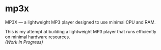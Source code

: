 # mp3x

MP3X — a lightweight MP3 player designed to use minimal CPU and RAM.

This is my attempt at building a lightweight MP3 player that runs efficiently on minimal hardware resources.  
*(Work in Progress)*
